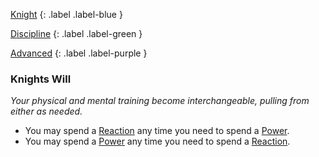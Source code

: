 
[Knight](Game/Character-Development#Knight)
{: .label .label-blue }

[Discipline](Game/Character-Development#Discipline)
{: .label .label-green }

[Advanced](Game/Character-Development#Advanced)
{: .label .label-purple }
### Knights Will
*Your physical and mental training become interchangeable, pulling from either as needed.*
* You may spend a [Reaction](Game/Core/Blocks/Reaction) any time you need to spend a [Power](Game/Core/Blocks/Power).
* You may spend a [Power](Game/Core/Blocks/Power) any time you need to spend a [Reaction](Game/Core/Blocks/Reaction).
